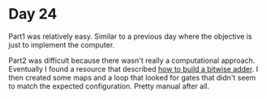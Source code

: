 # Day 24

Part1 was relatively easy. Similar to a previous day where the objective is just to implement the computer.

Part2 was difficult because there wasn't really a computational approach. Eventually I found a resource that described [how to build a bitwise adder](https://www.electronics-tutorials.ws/combination/comb_7.html). I then created some maps and a loop that looked for gates that didn't seem to match the expected configuration. Pretty manual after all. 